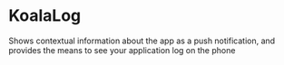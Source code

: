 # KoalaLog
Shows contextual information about the app as a push notification, and provides the means to see your application log on the phone
